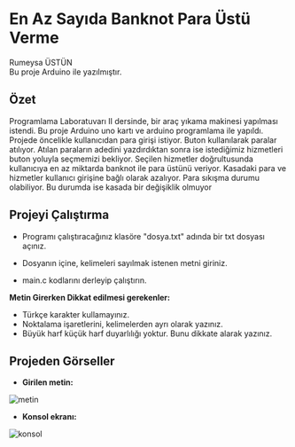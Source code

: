 # En Az Sayıda Banknot Para Üstü Verme 

Rumeysa ÜSTÜN <br>
Bu proje Arduino ile yazılmıştır.<br>

Özet
-------------
Programlama Laboratuvarı II dersinde, bir araç yıkama makinesi yapılması istendi. Bu proje Arduino uno kartı ve arduino programlama ile yapıldı. Projede öncelikle kullanıcıdan para girişi istiyor. Buton kullanılarak paralar atılıyor. Atılan
paraların adedini yazdırdıktan sonra ise istediğimiz
hizmetleri buton yoluyla seçmemizi bekliyor.
Seçilen hizmetler doğrultusunda kullanıcıya en az
miktarda banknot ile para üstünü veriyor. Kasadaki
para ve hizmetler kullanıcı girişine bağlı olarak
azalıyor. Para sıkışma durumu olabiliyor. Bu
durumda ise kasada bir değişiklik olmuyor


Projeyi Çalıştırma
-------------------

* Programı çalıştıracağınız klasöre "dosya.txt" adında bir txt dosyası açınız. <br>

* Dosyanın içine, kelimeleri sayılmak istenen metni giriniz. <br>

* main.c kodlarını derleyip çalıştırın.<br>

**Metin Girerken Dikkat edilmesi gerekenler:**

- Türkçe karakter kullamayınız.
- Noktalama işaretlerini, kelimelerden ayrı olarak yazınız.
- Büyük harf küçük harf duyarlılığı yoktur. Bunu dikkate alarak yazınız.

Projeden Görseller
------------

+ **Girilen metin:**

![metin](https://user-images.githubusercontent.com/59111328/120516391-fb834080-c3d7-11eb-804a-476ab71b51ab.PNG)

+ **Konsol ekranı:**

![konsol](https://user-images.githubusercontent.com/59111328/120516396-fcb46d80-c3d7-11eb-8949-038081403723.PNG)


